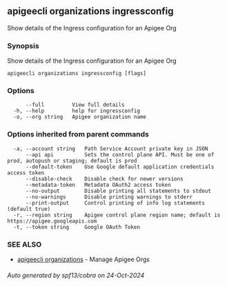 ## apigeecli organizations ingressconfig

Show details of the Ingress configuration for an Apigee Org

### Synopsis

Show details of the Ingress configuration for an Apigee Org

```
apigeecli organizations ingressconfig [flags]
```

### Options

```
      --full         View full details
  -h, --help         help for ingressconfig
  -o, --org string   Apigee organization name
```

### Options inherited from parent commands

```
  -a, --account string   Path Service Account private key in JSON
      --api api          Sets the control plane API. Must be one of prod, autopush or staging; default is prod
      --default-token    Use Google default application credentials access token
      --disable-check    Disable check for newer versions
      --metadata-token   Metadata OAuth2 access token
      --no-output        Disable printing all statements to stdout
      --no-warnings      Disable printing warnings to stderr
      --print-output     Control printing of info log statements (default true)
  -r, --region string    Apigee control plane region name; default is https://apigee.googleapis.com
  -t, --token string     Google OAuth Token
```

### SEE ALSO

* [apigeecli organizations](apigeecli_organizations.md)	 - Manage Apigee Orgs

###### Auto generated by spf13/cobra on 24-Oct-2024
